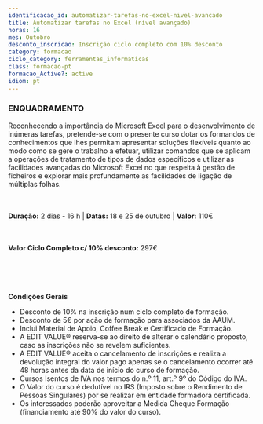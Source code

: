 ```yaml
---
identificacao_id: automatizar-tarefas-no-excel-nivel-avancado
title: Automatizar tarefas no Excel (nível avançado)
horas: 16
mes: Outobro
desconto_inscricao: Inscrição ciclo completo com 10% desconto
category: formacao
ciclo_category: ferramentas_informaticas
class: formacao-pt
formacao_Active?: active
idiom: pt
---
```


### **ENQUADRAMENTO**
Reconhecendo a importância do Microsoft Excel para o desenvolvimento de inúmeras tarefas, pretende-se com o presente curso dotar os formandos de conhecimentos que lhes permitam apresentar soluções flexíveis quanto ao modo como se gere o trabalho a efetuar, utilizar comandos que se aplicam a operações de tratamento de tipos de dados específicos e utilizar as facilidades avançadas do Microsoft Excel no que respeita à gestão de ficheiros e explorar mais profundamente as facilidades de ligação de múltiplas folhas. <br><br><br>

**Duração:** 2 dias - 16 h | **Datas:** 18 e 25 de outubro | **Valor:** 110€<br><br><br>

**Valor Ciclo Completo c/ 10% desconto:** 297€<br><br><br><br><br>

**Condições Gerais**

+ Desconto de 10% na inscrição num ciclo completo de formação.
+ Desconto de 5€ por ação de formação para associados da AAUM.
+ Inclui Material de Apoio, Coffee Break e Certificado de Formação.
+ A EDIT VALUE® reserva-se ao direito de alterar o calendário proposto, caso as inscrições não se revelem suficientes.
+ A EDIT VALUE® aceita o cancelamento de inscrições e realiza a devolução integral do valor pago apenas se o cancelamento ocorrer até 48 horas antes da data de início do curso de formação.
+ Cursos Isentos de IVA nos termos do n.º 11, art.º 9º do Código do IVA.
+ O Valor do curso é dedutível no IRS (Imposto sobre o Rendimento de Pessoas Singulares) por se realizar em entidade formadora certificada.
+ Os interessados poderão aproveitar a Medida Cheque Formação (financiamento até 90% do valor do curso).